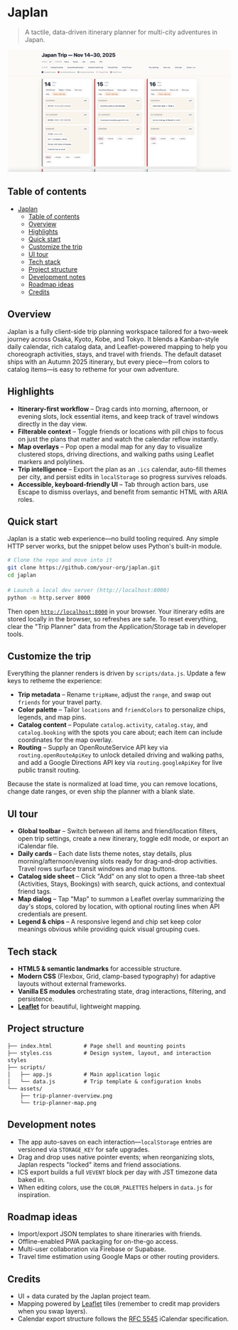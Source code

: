 # Japlan

> A tactile, data-driven itinerary planner for multi-city adventures in Japan.

![Trip planner overview interface showing the full itinerary calendar.](assets/trip-planner-overview.png)
<!-- ![Map overlay highlighting day-specific stops on an interactive Leaflet map.](assets/trip-planner-map.png) -->

## Table of contents
- [Japlan](#japlan)
  - [Table of contents](#table-of-contents)
  - [Overview](#overview)
  - [Highlights](#highlights)
  - [Quick start](#quick-start)
  - [Customize the trip](#customize-the-trip)
  - [UI tour](#ui-tour)
  - [Tech stack](#tech-stack)
  - [Project structure](#project-structure)
  - [Development notes](#development-notes)
  - [Roadmap ideas](#roadmap-ideas)
  - [Credits](#credits)

## Overview
Japlan is a fully client-side trip planning workspace tailored for a two-week journey across Osaka, Kyoto, Kobe, and Tokyo. It blends a Kanban-style daily calendar, rich catalog data, and Leaflet-powered mapping to help you choreograph activities, stays, and travel with friends. The default dataset ships with an Autumn 2025 itinerary, but every piece—from colors to catalog items—is easy to retheme for your own adventure.

## Highlights
- **Itinerary-first workflow** – Drag cards into morning, afternoon, or evening slots, lock essential items, and keep track of travel windows directly in the day view.
- **Filterable context** – Toggle friends or locations with pill chips to focus on just the plans that matter and watch the calendar reflow instantly.
- **Map overlays** – Pop open a modal map for any day to visualize clustered stops, driving directions, and walking paths using Leaflet markers and polylines.
- **Trip intelligence** – Export the plan as an `.ics` calendar, auto-fill themes per city, and persist edits in `localStorage` so progress survives reloads.
- **Accessible, keyboard-friendly UI** – Tab through action bars, use Escape to dismiss overlays, and benefit from semantic HTML with ARIA roles.

## Quick start
Japlan is a static web experience—no build tooling required. Any simple HTTP server works, but the snippet below uses Python's built-in module.

```bash
# Clone the repo and move into it
git clone https://github.com/your-org/japlan.git
cd japlan

# Launch a local dev server (http://localhost:8000)
python -m http.server 8000
```

Then open [`http://localhost:8000`](http://localhost:8000) in your browser. Your itinerary edits are stored locally in the browser, so refreshes are safe. To reset everything, clear the "Trip Planner" data from the Application/Storage tab in developer tools.

## Customize the trip
Everything the planner renders is driven by `scripts/data.js`. Update a few keys to retheme the experience:

- **Trip metadata** – Rename `tripName`, adjust the `range`, and swap out `friends` for your travel party.
- **Color palette** – Tailor `locations` and `friendColors` to personalize chips, legends, and map pins.
- **Catalog content** – Populate `catalog.activity`, `catalog.stay`, and `catalog.booking` with the spots you care about; each item can include coordinates for the map overlay.
- **Routing** – Supply an OpenRouteService API key via `routing.openRouteApiKey` to unlock detailed driving and walking paths, and add a Google Directions API key via `routing.googleApiKey` for live public transit routing.

Because the state is normalized at load time, you can remove locations, change date ranges, or even ship the planner with a blank slate.

## UI tour
- **Global toolbar** – Switch between all items and friend/location filters, open trip settings, create a new itinerary, toggle edit mode, or export an iCalendar file.
- **Daily cards** – Each date lists theme notes, stay details, plus morning/afternoon/evening slots ready for drag-and-drop activities. Travel rows surface transit windows and map buttons.
- **Catalog side sheet** – Click "Add" on any slot to open a three-tab sheet (Activities, Stays, Bookings) with search, quick actions, and contextual friend tags.
- **Map dialog** – Tap "Map" to summon a Leaflet overlay summarizing the day's stops, colored by location, with optional routing lines when API credentials are present.
- **Legend & chips** – A responsive legend and chip set keep color meanings obvious while providing quick visual grouping cues.

## Tech stack
- **HTML5 & semantic landmarks** for accessible structure.
- **Modern CSS** (Flexbox, Grid, clamp-based typography) for adaptive layouts without external frameworks.
- **Vanilla ES modules** orchestrating state, drag interactions, filtering, and persistence.
- **[Leaflet](https://leafletjs.com/)** for beautiful, lightweight mapping.

## Project structure
```
├── index.html          # Page shell and mounting points
├── styles.css          # Design system, layout, and interaction styles
├── scripts/
│   ├── app.js          # Main application logic
│   └── data.js         # Trip template & configuration knobs
└── assets/
    ├── trip-planner-overview.png
    └── trip-planner-map.png
```

## Development notes
- The app auto-saves on each interaction—`localStorage` entries are versioned via `STORAGE_KEY` for safe upgrades.
- Drag and drop uses native pointer events; when reorganizing slots, Japlan respects "locked" items and friend associations.
- ICS export builds a full `VEVENT` block per day with JST timezone data baked in.
- When editing colors, use the `COLOR_PALETTES` helpers in `data.js` for inspiration.

## Roadmap ideas
- Import/export JSON templates to share itineraries with friends.
- Offline-enabled PWA packaging for on-the-go access.
- Multi-user collaboration via Firebase or Supabase.
- Travel time estimation using Google Maps or other routing providers.

## Credits
- UI + data curated by the Japlan project team.
- Mapping powered by [Leaflet](https://leafletjs.com/) tiles (remember to credit map providers when you swap layers).
- Calendar export structure follows the [RFC 5545](https://www.rfc-editor.org/rfc/rfc5545) iCalendar specification.
